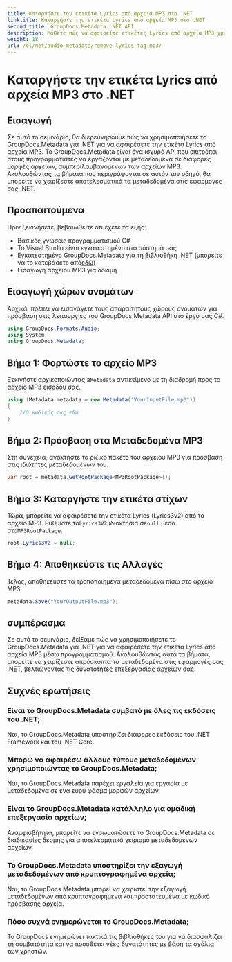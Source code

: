 ```yaml
---
title: Καταργήστε την ετικέτα Lyrics από αρχεία MP3 στο .NET
linktitle: Καταργήστε την ετικέτα Lyrics από αρχεία MP3 στο .NET
second_title: GroupDocs.Metadata .NET API
description: Μάθετε πώς να αφαιρείτε ετικέτες Lyrics από αρχεία MP3 χρησιμοποιώντας το GroupDocs.Metadata για .NET. Ακολουθήστε τον βήμα προς βήμα οδηγό μας για αποτελεσματικό χειρισμό μεταδεδομένων.
weight: 18
url: /el/net/audio-metadata/remove-lyrics-tag-mp3/
---
```


# Καταργήστε την ετικέτα Lyrics από αρχεία MP3 στο .NET

## Εισαγωγή
Σε αυτό το σεμινάριο, θα διερευνήσουμε πώς να χρησιμοποιήσετε το GroupDocs.Metadata για .NET για να αφαιρέσετε την ετικέτα Lyrics από αρχεία MP3. Το GroupDocs.Metadata είναι ένα ισχυρό API που επιτρέπει στους προγραμματιστές να εργάζονται με μεταδεδομένα σε διάφορες μορφές αρχείων, συμπεριλαμβανομένων των αρχείων MP3. Ακολουθώντας τα βήματα που περιγράφονται σε αυτόν τον οδηγό, θα μπορείτε να χειρίζεστε αποτελεσματικά τα μεταδεδομένα στις εφαρμογές σας .NET.
## Προαπαιτούμενα
Πριν ξεκινήσετε, βεβαιωθείτε ότι έχετε τα εξής:
- Βασικές γνώσεις προγραμματισμού C#
- Το Visual Studio είναι εγκατεστημένο στο σύστημά σας
-  Εγκατεστημένο GroupDocs.Metadata για τη βιβλιοθήκη .NET (μπορείτε να το κατεβάσετε από[εδώ](https://releases.groupdocs.com/metadata/net/))
- Εισαγωγή αρχείου MP3 για δοκιμή

## Εισαγωγή χώρων ονομάτων
Αρχικά, πρέπει να εισαγάγετε τους απαραίτητους χώρους ονομάτων για πρόσβαση στις λειτουργίες του GroupDocs.Metadata API στο έργο σας C#.
```csharp
using GroupDocs.Formats.Audio;
using System;
using GroupDocs.Metadata;
```
## Βήμα 1: Φορτώστε το αρχείο MP3
 Ξεκινήστε αρχικοποιώντας a`Metadata` αντικείμενο με τη διαδρομή προς το αρχείο MP3 εισόδου σας.
```csharp
using (Metadata metadata = new Metadata("YourInputFile.mp3"))
{
    //Ο κωδικός σας εδώ
}
```
## Βήμα 2: Πρόσβαση στα Μεταδεδομένα MP3
Στη συνέχεια, ανακτήστε το ριζικό πακέτο του αρχείου MP3 για πρόσβαση στις ιδιότητες μεταδεδομένων του.
```csharp
var root = metadata.GetRootPackage<MP3RootPackage>();
```
## Βήμα 3: Καταργήστε την ετικέτα στίχων
 Τώρα, μπορείτε να αφαιρέσετε την ετικέτα Lyrics (Lyrics3v2) από το αρχείο MP3. Ρυθμίστε το`Lyrics3V2` ιδιοκτησία σε`null` μέσα στο`MP3RootPackage`.
```csharp
root.Lyrics3V2 = null;
```
## Βήμα 4: Αποθηκεύστε τις Αλλαγές
Τέλος, αποθηκεύστε τα τροποποιημένα μεταδεδομένα πίσω στο αρχείο MP3.
```csharp
metadata.Save("YourOutputFile.mp3");
```

## συμπέρασμα
Σε αυτό το σεμινάριο, δείξαμε πώς να χρησιμοποιήσετε το GroupDocs.Metadata για .NET για να αφαιρέσετε την ετικέτα Lyrics από αρχεία MP3 μέσω προγραμματισμού. Ακολουθώντας αυτά τα βήματα, μπορείτε να χειρίζεστε απρόσκοπτα τα μεταδεδομένα στις εφαρμογές σας .NET, βελτιώνοντας τις δυνατότητες επεξεργασίας αρχείων σας.

## Συχνές ερωτήσεις
### Είναι το GroupDocs.Metadata συμβατό με όλες τις εκδόσεις του .NET;
Ναι, το GroupDocs.Metadata υποστηρίζει διάφορες εκδόσεις του .NET Framework και του .NET Core.
### Μπορώ να αφαιρέσω άλλους τύπους μεταδεδομένων χρησιμοποιώντας το GroupDocs.Metadata;
Ναι, το GroupDocs.Metadata παρέχει εργαλεία για εργασία με μεταδεδομένα σε ένα ευρύ φάσμα μορφών αρχείων.
### Είναι το GroupDocs.Metadata κατάλληλο για ομαδική επεξεργασία αρχείων;
Αναμφισβήτητα, μπορείτε να ενσωματώσετε το GroupDocs.Metadata σε διαδικασίες δέσμης για αποτελεσματικό χειρισμό μεταδεδομένων αρχείων.
### Το GroupDocs.Metadata υποστηρίζει την εξαγωγή μεταδεδομένων από κρυπτογραφημένα αρχεία;
Ναι, το GroupDocs.Metadata μπορεί να χειριστεί την εξαγωγή μεταδεδομένων από κρυπτογραφημένα και προστατευμένα με κωδικό πρόσβασης αρχεία.
### Πόσο συχνά ενημερώνεται το GroupDocs.Metadata;
Το GroupDocs ενημερώνει τακτικά τις βιβλιοθήκες του για να διασφαλίζει τη συμβατότητα και να προσθέτει νέες δυνατότητες με βάση τα σχόλια των χρηστών.